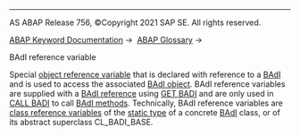   

* * *

AS ABAP Release 756, ©Copyright 2021 SAP SE. All rights reserved.

[ABAP Keyword Documentation](javascript:call_link\('abenabap.htm'\)) →  [ABAP Glossary](javascript:call_link\('abenabap_glossary.htm'\)) → 

BAdI reference variable

Special [object reference variable](javascript:call_link\('abenobject_refer_variable_glosry.htm'\) "Glossary Entry") that is declared with reference to a [BAdI](javascript:call_link\('abenbadi_glosry.htm'\) "Glossary Entry") and is used to access the associated [BAdI object](javascript:call_link\('abenbadi_object_glosry.htm'\) "Glossary Entry"). BAdI reference variables are supplied with a [BAdI reference](javascript:call_link\('abenbadi_reference_glosry.htm'\) "Glossary Entry") using [GET BADI](javascript:call_link\('abapget_badi.htm'\)) and are only used in [CALL BADI](javascript:call_link\('abapcall_badi.htm'\)) to call [BAdI methods](javascript:call_link\('abenbadi_method_glosry.htm'\) "Glossary Entry"). Technically, BAdI reference variables are [class reference variables](javascript:call_link\('abenclass_reference_variabl_glosry.htm'\) "Glossary Entry") of the [static type](javascript:call_link\('abenstatic_type_glosry.htm'\) "Glossary Entry") of a concrete [BAdI](javascript:call_link\('abenbadi_class_glosry.htm'\) "Glossary Entry") class, or of its abstract superclass CL\_BADI\_BASE.